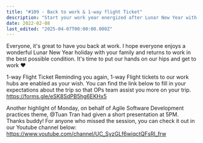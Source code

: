 ```yaml
---
title: "#109 - Back to work & 1-way flight Ticket"
description: "Start your work year energized after Lunar New Year with one-way flight tickets and catch Agile Software Development insights from Tuan Tran's presentation online."
date: 2022-02-08
last_edited: "2025-04-07T00:00:00.000Z"
---
```


Everyone, it's great to have you back at work. I hope everyone enjoys a wonderful Lunar New Year holiday with your family and returns to work in the best possible condition. It's time to put our hands on our hips and get to work ❤️

1-way Flight Ticket
Reminding you again, 1-way Flight tickets to our work hubs are enabled as your wish. You can find the link below to fill in your expectations about the trip so that OPs team assist you more on your trip.
<https://forms.gle/eSK8SdPB5hg6EKHx5>

Another highlight of Monday, on behalf of Agile Software Development practices theme, @Tuan Tran had given a short presentation at 5PM. Thanks buddy!
For anyone who missed the session, you can check it out in our Youtube channel below:
<https://www.youtube.com/channel/UC_SyzGLf6wiqctQFsRI_frw>

